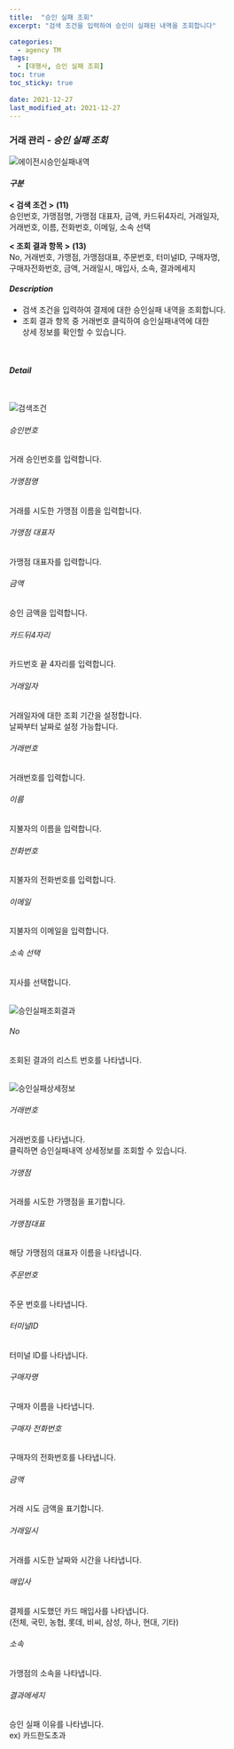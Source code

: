 ```yaml
---
title:  "승인 실패 조회"
excerpt: "검색 조건을 입력하여 승인이 실패된 내역을 조회합니다"

categories:
  - agency TM
tags:
  - [대행사, 승인 실패 조회]
toc: true
toc_sticky: true
 
date: 2021-12-27
last_modified_at: 2021-12-27
---
```

### 거래 관리 - *승인 실패 조회*
![에이전시승인실패내역](https://user-images.githubusercontent.com/95394003/147448636-5540651c-57d2-4bd2-ad91-48e2b73302a9.jpeg)

#### *구분* <br>
**< 검색 조건 >** **(11)**
<br>승인번호, 가맹점명, 가맹점 대표자, 금액, 카드뒤4자리, 거래일자,<br>거래번호, 이름, 전화번호, 이메일, 소속 선택

**< 조회 결과 항목 >** **(13)**
<br>No, 거래번호, 가맹점, 가맹점대표, 주문번호, 터미널ID, 구매자명,<br>구매자전화번호, 금액, 거래일시, 매입사, 소속, 결과메세지

#### *Description*
- 검색 조건을 입력하여 결제에 대한 승인실패 내역을 조회합니다.
- 조회 결과 항목 중 거래번호 클릭하여 승인실패내역에 대한<br>상세 정보를 확인할 수 있습니다.
<br>

#### *Detail*
<br>

![검색조건](https://user-images.githubusercontent.com/95394003/146493012-fa410361-9c6c-4781-b1e9-c5b9a31eb1d0.jpeg)
###### 승인번호
거래 승인번호를 입력합니다.

###### 가맹점명
거래를 시도한 가맹점 이름을 입력합니다.

###### 가맹점 대표자
가맹점 대표자를 입력합니다.

###### 금액
승인 금액을 입력합니다.

###### 카드뒤4자리
카드번호 끝 4자리를 입력합니다.

###### 거래일자
거래일자에 대한 조회 기간을 설정합니다.<br>날짜부터 날짜로 설정 가능합니다.

###### 거래번호
거래번호를 입력합니다.

###### 이름
지불자의 이름을 입력합니다.

###### 전화번호
지불자의 전화번호를 입력합니다.

###### 이메일
지불자의 이메일을 입력합니다.

###### 소속 선택
지사를 선택합니다.
<br>
<br>

![승인실패조회결과](https://user-images.githubusercontent.com/95394003/146496343-bbb2f54e-2779-4060-bc59-b0ebe54f987c.png)
###### No
조회된 결과의 리스트 번호를 나타냅니다.
<br>
<br>

![승인실패상세정보](https://user-images.githubusercontent.com/95394003/146496632-26b69cfd-3b12-48d9-ae20-947d1b106ac7.png)
###### 거래번호
거래번호를 나타냅니다.<br>클릭하면 승인실패내역 상세정보를 조회할 수 있습니다.

###### 가맹점
거래를 시도한 가맹점을 표기합니다.

###### 가맹점대표
해당 가맹점의 대표자 이름을 나타냅니다.

###### 주문번호
주문 번호를 나타냅니다.

###### 터미널ID
터미널 ID를 나타냅니다.

###### 구매자명
구매자 이름을 나타냅니다.

###### 구매자 전화번호
구매자의 전화번호를 나타냅니다.

###### 금액
거래 시도 금액을 표기합니다.

###### 거래일시
거래를 시도한 날짜와 시간을 나타냅니다.

###### 매입사
결제를 시도했던 카드 매입사를 나타냅니다.<br>
(전체, 국민, 농협, 롯데, 비씨, 삼성, 하나, 현대, 기타)

###### 소속
가맹점의 소속을 나타냅니다.

###### 결과메세지
승인 실패 이유를 나타냅니다.<br>
ex) 카드한도초과